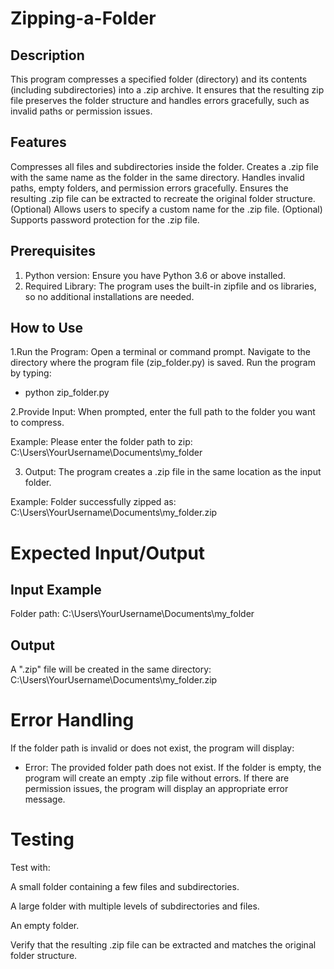# Zipping-a-Folder

## Description
This program compresses a specified folder (directory) and its contents (including subdirectories) into a .zip archive. It ensures that the resulting zip file preserves the folder structure and handles errors gracefully, such as invalid paths or permission issues.

## Features
Compresses all files and subdirectories inside the folder.
Creates a .zip file with the same name as the folder in the same directory.
Handles invalid paths, empty folders, and permission errors gracefully.
Ensures the resulting .zip file can be extracted to recreate the original folder structure.
(Optional) Allows users to specify a custom name for the .zip file.
(Optional) Supports password protection for the .zip file.

## Prerequisites
1. Python version: Ensure you have Python 3.6 or above installed.
2. Required Library: The program uses the built-in zipfile and os libraries, so no additional installations are needed.
   
## How to Use
1.Run the Program:
Open a terminal or command prompt.
Navigate to the directory where the program file (zip_folder.py) is saved.
Run the program by typing:
 - python zip_folder.py

2.Provide Input:
When prompted, enter the full path to the folder you want to compress. 

Example:
Please enter the folder path to zip: C:\Users\YourUsername\Documents\my_folder

3. Output:
The program creates a .zip file in the same location as the input folder.

Example:
Folder successfully zipped as: C:\Users\YourUsername\Documents\my_folder.zip

# Expected Input/Output
## Input Example
Folder path: C:\Users\YourUsername\Documents\my_folder

## Output
A ".zip" file will be created in the same directory:
C:\Users\YourUsername\Documents\my_folder.zip

# Error Handling
If the folder path is invalid or does not exist, the program will display:
 - Error: The provided folder path does not exist.
If the folder is empty, the program will create an empty .zip file without errors.
If there are permission issues, the program will display an appropriate error message.

# Testing

Test with:

A small folder containing a few files and subdirectories.

A large folder with multiple levels of subdirectories and files.

An empty folder.

Verify that the resulting .zip file can be extracted and matches the original folder structure.


